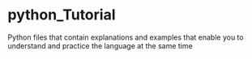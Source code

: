 # python_Tutorial
Python files that contain explanations and examples that enable you to understand and practice the language at the same time
